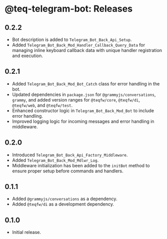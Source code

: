 # @teq-telegram-bot: Releases

## 0.2.2

- Bot description is added to `Telegram_Bot_Back_Api_Setup`.
- Added `Telegram_Bot_Back_Mod_Handler_Callback_Query_Data` for managing inline keyboard callback data with unique
  handler registration and execution.

## 0.2.1

* Added `Telegram_Bot_Back_Mod_Bot_Catch` class for error handling in the bot.
* Updated dependencies in `package.json` for `@grammyjs/conversations`, `grammy`, and added version ranges for
  `@teqfw/core`, `@teqfw/di`, `@teqfw/web`, and `@teqfw/test`.
* Enhanced constructor logic in `Telegram_Bot_Back_Mod_Bot` to include error handling.
* Improved logging logic for incoming messages and error handling in middleware.

## 0.2.0

* Introduced `Telegram_Bot_Back_Api_Factory_Middleware`.
* Added `Telegram_Bot_Back_Mod_Mdlwr_Log`.
* Middleware initialization has been added to the `initBot` method to ensure proper setup before commands and handlers.

## 0.1.1

* Added `@grammyjs/conversations` as a dependency.
* Added `@teqfw/di` as a development dependency.

## 0.1.0

* Initial release.
